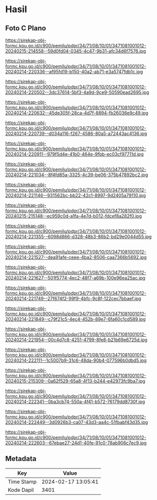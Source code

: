 # Hasil

## Foto C Plano

https://sirekap-obj-formc.kpu.go.id/c900/pemilu/pdpr/34/71/08/10/01/3471081001012-20240215-214558--59d0fd04-0345-4c47-9b31-afc34d6f7576.jpg

https://sirekap-obj-formc.kpu.go.id/c900/pemilu/pdpr/34/71/08/10/01/3471081001012-20240214-220336--af95fd19-b150-40a2-ab71-e3a5747fdb1c.jpg

https://sirekap-obj-formc.kpu.go.id/c900/pemilu/pdpr/34/71/08/10/01/3471081001012-20240214-220502--3dc37614-5bf3-4a9d-9ce9-50590ead2695.jpg

https://sirekap-obj-formc.kpu.go.id/c900/pemilu/pdpr/34/71/08/10/01/3471081001012-20240214-220632--45de305f-28ca-4d7f-8894-fb26036e9c49.jpg

https://sirekap-obj-formc.kpu.go.id/c900/pemilu/pdpr/34/71/08/10/01/3471081001012-20240214-220739--d034a116-f267-4586-80a5-a72443ac4136.jpg

https://sirekap-obj-formc.kpu.go.id/c900/pemilu/pdpr/34/71/08/10/01/3471081001012-20240214-220911--979f5d4e-41b0-464e-9fbb-ec03cf97711d.jpg

https://sirekap-obj-formc.kpu.go.id/c900/pemilu/pdpr/34/71/08/10/01/3471081001012-20240214-221034--8f4fd85a-3325-4c39-be06-375b47892bc2.jpg

https://sirekap-obj-formc.kpu.go.id/c900/pemilu/pdpr/34/71/08/10/01/3471081001012-20240214-221146--931562bc-bb22-42c1-8997-9d2405a79110.jpg

https://sirekap-obj-formc.kpu.go.id/c900/pemilu/pdpr/34/71/08/10/01/3471081001012-20240215-215148--ec959c0d-a1fa-4e7d-b012-fdcef8a282f0.jpg

https://sirekap-obj-formc.kpu.go.id/c900/pemilu/pdpr/34/71/08/10/01/3471081001012-20240214-221355--6098d866-d328-48b3-86b2-bd29e0044d55.jpg

https://sirekap-obj-formc.kpu.go.id/c900/pemilu/pdpr/34/71/08/10/01/3471081001012-20240214-221527--dea91afe-ceee-4ba2-8506-caa7366b5692.jpg

https://sirekap-obj-formc.kpu.go.id/c900/pemilu/pdpr/34/71/08/10/01/3471081001012-20240214-221627--501f5774-4ec2-48f7-a69b-100e96ea25ac.jpg

https://sirekap-obj-formc.kpu.go.id/c900/pemilu/pdpr/34/71/08/10/01/3471081001012-20240214-221749--27f674f2-99f9-4bfc-9c8f-122cec7bbaef.jpg

https://sirekap-obj-formc.kpu.go.id/c900/pemilu/pdpr/34/71/08/10/01/3471081001012-20240214-221849--c79f21c5-4ec4-452b-89e7-6fa60c1cd589.jpg

https://sirekap-obj-formc.kpu.go.id/c900/pemilu/pdpr/34/71/08/10/01/3471081001012-20240214-221954--00c4d7c8-4251-4799-8fe8-b21b69e6725d.jpg

https://sirekap-obj-formc.kpu.go.id/c900/pemilu/pdpr/34/71/08/10/01/3471081001012-20240214-222111--1c5007b9-31c6-48da-90b4-077596b0dbd5.jpg

https://sirekap-obj-formc.kpu.go.id/c900/pemilu/pdpr/34/71/08/10/01/3471081001012-20240215-215309--0a62f529-65a8-4f13-b244-e42973fc9ba7.jpg

https://sirekap-obj-formc.kpu.go.id/c900/pemilu/pdpr/34/71/08/10/01/3471081001012-20240214-222341--0ba3cb74-550a-4f41-b572-76179dd8730f.jpg

https://sirekap-obj-formc.kpu.go.id/c900/pemilu/pdpr/34/71/08/10/01/3471081001012-20240214-222449--3d0926b3-ca07-43d3-aa4c-51fbabf43d35.jpg

https://sirekap-obj-formc.kpu.go.id/c900/pemilu/pdpr/34/71/08/10/01/3471081001012-20240214-222603--67ebae27-24d1-40fe-91c0-78ab906c7ec9.jpg


## Metadata

| Key        | Value               |
| ---------- | ------------------- |
| Time Stamp | 2024-02-17 13:05:41 |
| Kode Dapil | 3401                |



